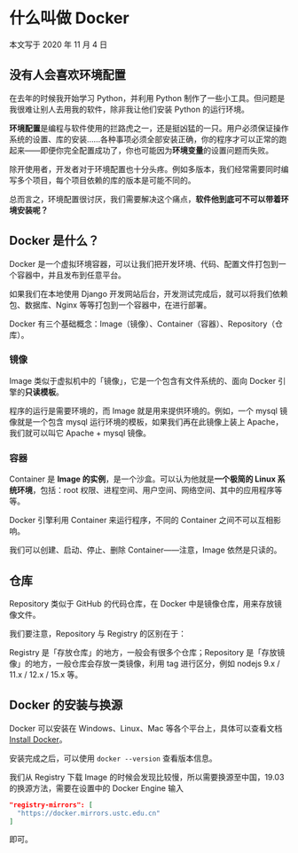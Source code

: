 # 什么叫做 Docker

本文写于 2020 年 11 月 4 日

## 没有人会喜欢环境配置

在去年的时候我开始学习 Python，并利用 Python 制作了一些小工具。但问题是我很难让别人去用我的软件，除非我让他们安装 Python 的运行环境。

**环境配置**是编程与软件使用的拦路虎之一，还是挺凶猛的一只。用户必须保证操作系统的设置、库的安装……各种事项必须全部安装正确，你的程序才可以正常的跑起来——即便你完全配置成功了，你也可能因为**环境变量**的设置问题而失败。

除开使用者，开发者对于环境配置也十分头疼。例如多版本，我们经常需要同时编写多个项目，每个项目依赖的库的版本是可能不同的。

总而言之，环境配置很讨厌，我们需要解决这个痛点，**软件他到底可不可以带着环境安装呢？**

## Docker 是什么？

Docker 是一个虚拟环境容器，可以让我们把开发环境、代码、配置文件打包到一个容器中，并且发布到任意平台。

如果我们在本地使用 Django 开发网站后台，开发测试完成后，就可以将我们依赖包、数据库、Nginx 等等打包到一个容器中，在进行部署。

Docker 有三个基础概念：Image（镜像）、Container（容器）、Repository（仓库）。

### 镜像

Image 类似于虚拟机中的「镜像」，它是一个包含有文件系统的、面向 Docker 引擎的**只读模板**。

程序的运行是需要环境的，而 Image 就是用来提供环境的。例如，一个 mysql 镜像就是一个包含 mysql 运行环境的模板，如果我们再在此镜像上装上 Apache，我们就可以叫它 Apache + mysql 镜像。

### 容器

Container 是 **Image 的实例**，是一个沙盒。可以认为他就是**一个极简的 Linux 系统环境**，包括：root 权限、进程空间、用户空间、网络空间、其中的应用程序等等。

Docker 引擎利用 Container 来运行程序，不同的 Container 之间不可以互相影响。

我们可以创建、启动、停止、删除 Container——注意，Image 依然是只读的。

## 仓库

Repository 类似于 GitHub 的代码仓库，在 Docker 中是镜像仓库，用来存放镜像文件。

我们要注意，Repository 与 Registry 的区别在于：

Registry 是「存放仓库」的地方，一般会有很多个仓库；Repository 是「存放镜像」的地方，一般仓库会存放一类镜像，利用 tag 进行区分，例如 nodejs 9.x / 11.x / 12.x / 15.x 等。

## Docker 的安装与换源

Docker 可以安装在 Windows、Linux、Mac 等各个平台上，具体可以查看文档 [Install Docker](https://docs.docker.com/engine/install/)。

安装完成之后，可以使用 `docker --version` 查看版本信息。

我们从 Registry 下载 Image 的时候会发现比较慢，所以需要换源至中国，19.03 的换源方法，需要在设置中的 Docker Engine 输入

```json
"registry-mirrors": [
  "https://docker.mirrors.ustc.edu.cn"
]
```

即可。